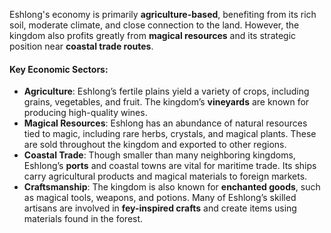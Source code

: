 Eshlong's economy is primarily **agriculture-based**, benefiting from its rich soil, moderate climate, and close connection to the land. However, the kingdom also profits greatly from **magical resources** and its strategic position near **coastal trade routes**.

#### **Key Economic Sectors:**

- **Agriculture**: Eshlong’s fertile plains yield a variety of crops, including grains, vegetables, and fruit. The kingdom’s **vineyards** are known for producing high-quality wines.
- **Magical Resources**: Eshlong has an abundance of natural resources tied to magic, including rare herbs, crystals, and magical plants. These are sold throughout the kingdom and exported to other regions.
- **Coastal Trade**: Though smaller than many neighboring kingdoms, Eshlong’s **ports** and coastal towns are vital for maritime trade. Its ships carry agricultural products and magical materials to foreign markets.
- **Craftsmanship**: The kingdom is also known for **enchanted goods**, such as magical tools, weapons, and potions. Many of Eshlong’s skilled artisans are involved in **fey-inspired crafts** and create items using materials found in the forest.